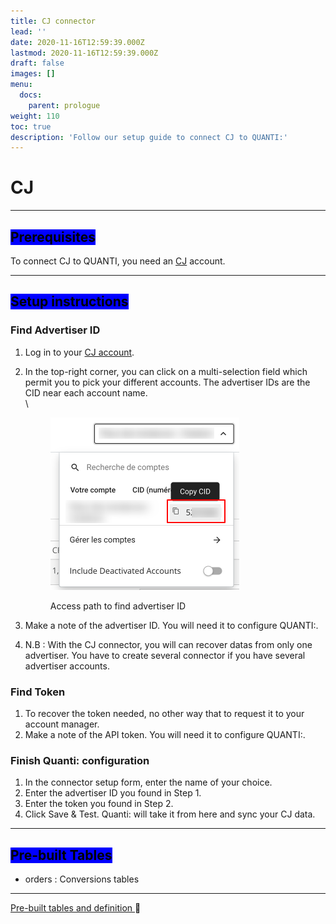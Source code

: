 ```yaml
---
title: CJ connector
lead: ''
date: 2020-11-16T12:59:39.000Z
lastmod: 2020-11-16T12:59:39.000Z
draft: false
images: []
menu:
  docs:
    parent: prologue
weight: 110
toc: true
description: 'Follow our setup guide to connect CJ to QUANTI:'
---
```


# CJ

***

## <mark style="background-color:blue;">Prerequisites</mark>

To connect CJ to QUANTI, you need an [CJ](https://www.cj.com/?utm_source=quanti.io\&utm_medium=partnership) account.

***

## <mark style="background-color:blue;">Setup instructions</mark>

### Find Advertiser ID

1. Log in to your [CJ account](https://signin.cj.com/login).
2.  In the top-right corner, you can click on a multi-selection field which permit you to pick your different accounts. The advertiser IDs are the CID near each account name.\
    \


    <figure><img src="../../content/en/docs/prologue/cj/cj1.png" alt="Access path to find advertiser ID" width="302"><figcaption><p>Access path to find advertiser ID</p></figcaption></figure>


3. Make a note of the advertiser ID. You will need it to configure QUANTI:.
4. N.B : With the CJ connector, you will can recover datas from only one advertiser. You have to create several connector if you have several advertiser accounts.

### Find Token

1. To recover the token needed, no other way that to request it to your account manager.
2. Make a note of the API token. You will need it to configure QUANTI:.

### Finish Quanti: configuration

1. In the connector setup form, enter the name of your choice.
2. Enter the advertiser ID you found in Step 1.
3. Enter the token you found in Step 2.
4. Click Save & Test. Quanti: will take it from here and sync your CJ data.

***

## <mark style="background-color:blue;">Pre-built Tables</mark>

* orders : Conversions tables

***

[Pre-built tables and definition ](https://dbdiagram.io/e/68270cd31227bdcb4e9e10aa/68270d411227bdcb4e9e225d):link:[ ](https://dbdiagram.io/e/65c0ca08ac844320ae7740d3/67a5e256263d6cf9a06049b8)
